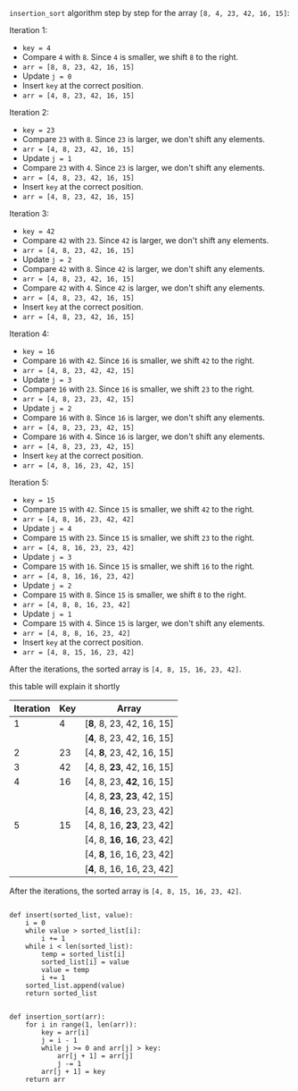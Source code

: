  `insertion_sort` algorithm step by step for the array `[8, 4, 23, 42, 16, 15]`:

Iteration 1:
- `key = 4`
- Compare `4` with `8`. Since `4` is smaller, we shift `8` to the right.
- `arr = [8, 8, 23, 42, 16, 15]`
- Update `j = 0`
- Insert `key` at the correct position.
- `arr = [4, 8, 23, 42, 16, 15]`

Iteration 2:
- `key = 23`
- Compare `23` with `8`. Since `23` is larger, we don't shift any elements.
- `arr = [4, 8, 23, 42, 16, 15]`
- Update `j = 1`
- Compare `23` with `4`. Since `23` is larger, we don't shift any elements.
- `arr = [4, 8, 23, 42, 16, 15]`
- Insert `key` at the correct position.
- `arr = [4, 8, 23, 42, 16, 15]`

Iteration 3:
- `key = 42`
- Compare `42` with `23`. Since `42` is larger, we don't shift any elements.
- `arr = [4, 8, 23, 42, 16, 15]`
- Update `j = 2`
- Compare `42` with `8`. Since `42` is larger, we don't shift any elements.
- `arr = [4, 8, 23, 42, 16, 15]`
- Compare `42` with `4`. Since `42` is larger, we don't shift any elements.
- `arr = [4, 8, 23, 42, 16, 15]`
- Insert `key` at the correct position.
- `arr = [4, 8, 23, 42, 16, 15]`

Iteration 4:
- `key = 16`
- Compare `16` with `42`. Since `16` is smaller, we shift `42` to the right.
- `arr = [4, 8, 23, 42, 42, 15]`
- Update `j = 3`
- Compare `16` with `23`. Since `16` is smaller, we shift `23` to the right.
- `arr = [4, 8, 23, 23, 42, 15]`
- Update `j = 2`
- Compare `16` with `8`. Since `16` is larger, we don't shift any elements.
- `arr = [4, 8, 23, 23, 42, 15]`
- Compare `16` with `4`. Since `16` is larger, we don't shift any elements.
- `arr = [4, 8, 23, 23, 42, 15]`
- Insert `key` at the correct position.
- `arr = [4, 8, 16, 23, 42, 15]`

Iteration 5:
- `key = 15`
- Compare `15` with `42`. Since `15` is smaller, we shift `42` to the right.
- `arr = [4, 8, 16, 23, 42, 42]`
- Update `j = 4`
- Compare `15` with `23`. Since `15` is smaller, we shift `23` to the right.
- `arr = [4, 8, 16, 23, 23, 42]`
- Update `j = 3`
- Compare `15` with `16`. Since `15` is smaller, we shift `16` to the right.
- `arr = [4, 8, 16, 16, 23, 42]`
- Update `j = 2`
- Compare `15` with `8`. Since `15` is smaller, we shift `8` to the right.
- `arr = [4, 8, 8, 16, 23, 42]`
- Update `j = 1`
- Compare `15` with `4`. Since `15` is larger, we don't shift any elements.
- `arr = [4, 8, 8, 16, 23, 42]`
- Insert `key` at the correct position.
- `arr = [4, 8, 15, 16, 23, 42]`

After the iterations, the sorted array is `[4, 8, 15, 16, 23, 42]`.
 
 this table will explain it shortly 

| Iteration | Key | Array                        |
|-----------|-----|------------------------------|
| 1         | 4   | [**8**, 8, 23, 42, 16, 15]   |
|           |     | [**4**, 8, 23, 42, 16, 15]   |
| 2         | 23  | [4, **8**, 23, 42, 16, 15]   |
| 3         | 42  | [4, 8, **23**, 42, 16, 15]   |
| 4         | 16  | [4, 8, 23, **42**, 16, 15]   |
|           |     | [4, 8, **23**, **23**, 42, 15] |
|           |     | [4, 8, **16**, 23, 23, 42]   |
| 5         | 15  | [4, 8, 16, **23**, 23, 42]   |
|           |     | [4, 8, **16**, **16**, 23, 42] |
|           |     | [4, **8**, 16, 16, 23, 42]   |
|           |     | [**4**, 8, 16, 16, 23, 42]   |

After the iterations, the sorted array is `[4, 8, 15, 16, 23, 42]`.



```

def insert(sorted_list, value):
    i = 0
    while value > sorted_list[i]:
        i += 1
    while i < len(sorted_list):
        temp = sorted_list[i]
        sorted_list[i] = value
        value = temp
        i += 1
    sorted_list.append(value)
    return sorted_list


def insertion_sort(arr):
    for i in range(1, len(arr)):
        key = arr[i]
        j = i - 1
        while j >= 0 and arr[j] > key:
            arr[j + 1] = arr[j]
            j -= 1
        arr[j + 1] = key
    return arr

```